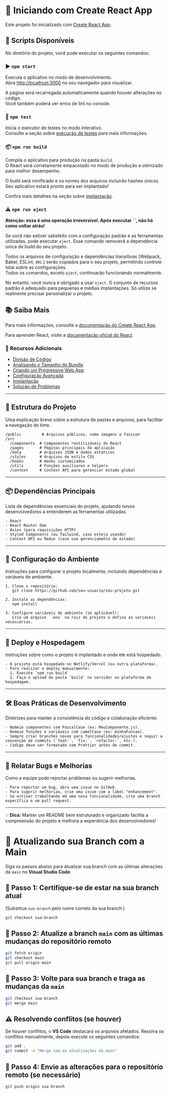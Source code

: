# 🚀 Iniciando com Create React App

Este projeto foi inicializado com [Create React App](https://github.com/facebook/create-react-app).

## 📜 Scripts Disponíveis

No diretório do projeto, você pode executar os seguintes comandos:

### ▶️ `npm start`

Executa o aplicativo no modo de desenvolvimento.\
Abra [http://localhost:3000](http://localhost:3000) no seu navegador para visualizar.

A página será recarregada automaticamente quando houver alterações no código.\
Você também poderá ver erros de lint no console.

### 🧪 `npm test`

Inicia o executor de testes no modo interativo.\
Consulte a seção sobre [execução de testes](https://facebook.github.io/create-react-app/docs/running-tests) para mais informações.

### 📦 `npm run build`

Compila o aplicativo para produção na pasta `build`.\
O React será corretamente empacotado no modo de produção e otimizado para melhor desempenho.

O build será minificado e os nomes dos arquivos incluirão hashes únicos.\
Seu aplicativo estará pronto para ser implantado!

Confira mais detalhes na seção sobre [implantação](https://facebook.github.io/create-react-app/docs/deployment).

### ⚠️ `npm run eject`

**Atenção: essa é uma operação irreversível. Após executar **``**, não há como voltar atrás!**

Se você não estiver satisfeito com a configuração padrão e as ferramentas utilizadas, pode executar `eject`. Esse comando removerá a dependência única de build do seu projeto.

Todos os arquivos de configuração e dependências transitivas (Webpack, Babel, ESLint, etc.) serão copiados para o seu projeto, permitindo controle total sobre as configurações.\
Todos os comandos, exceto `eject`, continuarão funcionando normalmente.

No entanto, você nunca é obrigado a usar `eject`. O conjunto de recursos padrão é adequado para pequenas e médias implantações. Só utilize se realmente precisar personalizar o projeto.

## 📚 Saiba Mais

Para mais informações, consulte a [documentação do Create React App](https://facebook.github.io/create-react-app/docs/getting-started).

Para aprender React, visite a [documentação oficial do React](https://reactjs.org/).

### 📂 Recursos Adicionais

- [Divisão de Código](https://facebook.github.io/create-react-app/docs/code-splitting)
- [Analisando o Tamanho do Bundle](https://facebook.github.io/create-react-app/docs/analyzing-the-bundle-size)
- [Criando um Progressive Web App](https://facebook.github.io/create-react-app/docs/making-a-progressive-web-app)
- [Configuração Avançada](https://facebook.github.io/create-react-app/docs/advanced-configuration)
- [Implantação](https://facebook.github.io/create-react-app/docs/deployment)
- [Solução de Problemas](https://facebook.github.io/create-react-app/docs/troubleshooting#npm-run-build-fails-to-minify)

---

## 📂 Estrutura do Projeto  
Uma explicação breve sobre a estrutura de pastas e arquivos, para facilitar a navegação do time.

```plaintext
/public         # Arquivos públicos, como imagens e favicon
/src
  /components  # Componentes reutilizáveis do React
  /pages       # Páginas principais da aplicação
  /data        # Arquivos JSON e dados estáticos
  /styles      # Arquivos de estilo CSS
  /hooks       # Hooks customizados
  /utils       # Funções auxiliares e helpers
  /context     # Context API para gerenciar estado global
```

---

## 📦 Dependências Principais  
Lista de dependências essenciais do projeto, ajudando novos desenvolvedores a entenderem as ferramentas utilizadas.

```plaintext
- React
- React Router Dom
- Axios (para requisições HTTP)
- Styled Components (ou Tailwind, caso esteja usando)
- Context API ou Redux (caso use gerenciamento de estado)
```

---

## 🔧 Configuração do Ambiente  
Instruções para configurar o projeto localmente, incluindo dependências e variáveis de ambiente.

```plaintext
1. Clone o repositório:
   git clone https://github.com/seu-usuario/seu-projeto.git

2. Instale as dependências:
   npm install

3. Configure variáveis de ambiente (se aplicável):
   Crie um arquivo `.env` na raiz do projeto e defina as variáveis necessárias.
```

---

## 🚀 Deploy e Hospedagem  
Instruções sobre como o projeto é implantado e onde ele está hospedado.

```plaintext
- O projeto está hospedado no Netlify/Vercel (ou outra plataforma).
- Para realizar o deploy manualmente:
  1. Execute `npm run build`
  2. Faça o upload da pasta `build` no servidor ou plataforma de hospedagem.
```

---

## 🛠️ Boas Práticas de Desenvolvimento  
Diretrizes para manter a consistência do código e colaboração eficiente.

```plaintext
- Nomeie componentes com PascalCase (ex: MeuComponente.js).
- Nomeie funções e variáveis com camelCase (ex: minhaFuncao).
- Sempre criar branches novas para funcionalidades/ajustes e seguir a convenção de commits (`feat:`, `fix:`, `refactor:`, etc.).
- Código deve ser formatado com Prettier antes de commit.
```

---

## 🐛 Relatar Bugs e Melhorias  
Como a equipe pode reportar problemas ou sugerir melhorias.

```plaintext
- Para reportar um bug, abra uma issue no GitHub.
- Para sugerir melhorias, crie uma issue com a label "enhancement".
- Se estiver trabalhando em uma nova funcionalidade, crie uma branch específica e um pull request.
```

---

💡 **Dica:** Manter um README bem estruturado e organizado facilita a compreensão do projeto e melhora a experiência dos desenvolvedores!

# 🔄 Atualizando sua Branch com a Main

Siga os passos abaixo para atualizar sua branch com as últimas alterações da `main` no **Visual Studio Code**.

## 📌 Passo 1: Certifique-se de estar na sua branch atual

(Substitua `sua-branch` pelo nome correto da sua branch.)

```bash
git checkout sua-branch
```

## 📌 Passo 2: Atualize a branch `main` com as últimas mudanças do repositório remoto

```bash
git fetch origin
git checkout main
git pull origin main
```

## 📌 Passo 3: Volte para sua branch e traga as mudanças da `main`

```bash
git checkout sua-branch
git merge main
```

## ⚠️ Resolvendo conflitos (se houver)

Se houver conflitos, o **VS Code** destacará os arquivos afetados. Resolva os conflitos manualmente, depois execute os seguintes comandos:

```bash
git add .
git commit -m "Merge com as atualizações da main"
```

## 📌 Passo 4: Envie as alterações para o repositório remoto (se necessário)

```bash
git push origin sua-branch
```
